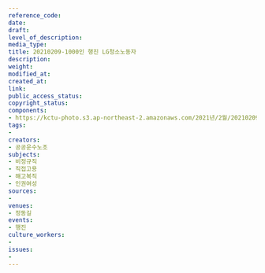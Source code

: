 ```yaml
---
reference_code: 
date: 
draft: 
level_of_description: 
media_type: 
title: 20210209-1000인 행진 LG청소노동자
description: 
weight: 
modified_at: 
created_at: 
link: 
public_access_status: 
copyright_status: 
components:
- https://kctu-photo.s3.ap-northeast-2.amazonaws.com/2021년/2월/20210209-1000인+행진+LG청소노동자/_1DX0272.jpg
tags:
- 
creators:
- 공공운수노조
subjects:
- 비정규직
- 직접고용
- 해고복직
- 인권여성
sources:
- 
venues:
- 정동길
events:
- 행진
culture_workers:
- 
issues:
- 
---
```

